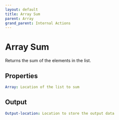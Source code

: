 ```yaml
---
layout: default
title: Array Sum
parent: Array
grand_parent: Internal Actions
---
```

# Array Sum
Returns the sum of the elements in the list.

## Properties
```yaml
Array: Location of the list to sum
```

## Output
```yaml
Output-location: Location to store the output data
```
